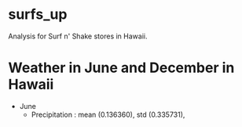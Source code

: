 # surfs_up

Analysis for Surf n' Shake stores in Hawaii.

# Weather in June and December in Hawaii
- June 
  - Precipitation : mean (0.136360), std (0.335731), 
